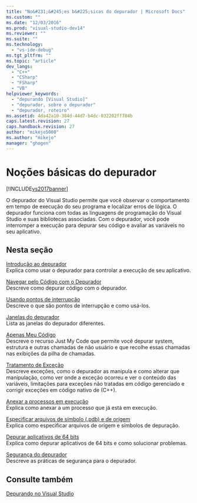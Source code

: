 ```yaml
---
title: "No&#231;&#245;es b&#225;sicas do depurador | Microsoft Docs"
ms.custom: ""
ms.date: "12/03/2016"
ms.prod: "visual-studio-dev14"
ms.reviewer: ""
ms.suite: ""
ms.technology: 
  - "vs-ide-debug"
ms.tgt_pltfrm: ""
ms.topic: "article"
dev_langs: 
  - "C++"
  - "CSharp"
  - "FSharp"
  - "VB"
helpviewer_keywords: 
  - "depurando [Visual Studio]"
  - "depurador, sobre o depurador"
  - "depurador, roteiro"
ms.assetid: 4da42a10-384d-44d7-b4dc-032202ff784b
caps.latest.revision: 27
caps.handback.revision: 27
author: "mikejo5000"
ms.author: "mikejo"
manager: "ghogen"
---
```

# No&#231;&#245;es b&#225;sicas do depurador
[!INCLUDE[vs2017banner](../code-quality/includes/vs2017banner.md)]

O depurador do Visual Studio permite que você observar o comportamento em tempo de execução do seu programa e localizar erros de lógica. O depurador funciona com todas as linguagens de programação do Visual Studio e suas bibliotecas associadas. Com o depurador, você pode interromper a execução para depurar seu código e avaliar as variáveis no seu aplicativo.  
  
## Nesta seção  
 [Introdução ao depurador](../debugger/getting-started-with-the-debugger.md)  
 Explica como usar o depurador para controlar a execução de seu aplicativo.  
  
 [Navegar pelo Código com o Depurador](../debugger/navigating-through-code-with-the-debugger.md)  
 Descreve como depurar código com o depurador.  
  
 [Usando pontos de interrupção](../debugger/using-breakpoints.md)  
 Descreve o que são pontos de interrupção e como usá\-los.  
  
 [Janelas do depurador](../debugger/debugger-windows.md)  
 Lista as janelas do depurador diferentes.  
  
 [Apenas Meu Código](../debugger/just-my-code.md)  
 Descreve o recurso Just My Code que permite você depurar system, estrutura e outras chamadas de não usuário e que recolhe essas chamadas nas exibições da pilha de chamadas.  
  
 [Tratamento de Exceção](../debugger/managing-exceptions-with-the-debugger.md)  
 Descreve exceções, como o depurador as manipula e como alterar que manipulação, como ver onde a exceção ocorreu e ver o conteúdo das variáveis, limitações para exceções não tratadas em código gerenciado e corrigir exceções em código nativo de \(C\+\+\).  
  
 [Anexar a processos em execução](../debugger/attach-to-running-processes-with-the-visual-studio-debugger.md)  
 Explica como anexar a um processo que já está em execução.  
  
 [Especificar arquivos de símbolo \(.pdb\) e de origem](../debugger/specify-symbol-dot-pdb-and-source-files-in-the-visual-studio-debugger.md)  
 Explica como especificar arquivos de origem e símbolos de depuração.  
  
 [Depurar aplicativos de 64 bits](../debugger/debug-64-bit-applications.md)  
 Explica como depurar aplicativos de 64 bits e como solucionar problemas.  
  
 [Segurança do depurador](../debugger/debugger-security.md)  
 Descreve as práticas de segurança para o depurador.  
  
## Consulte também  
 [Depurando no Visual Studio](../debugger/debugging-in-visual-studio.md)